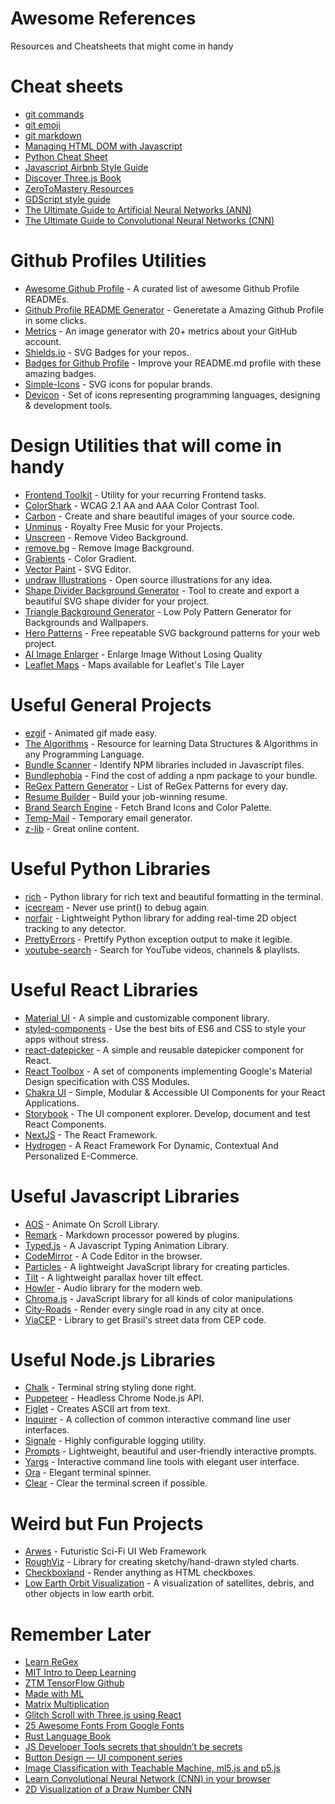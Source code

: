 # Awesome References
Resources and Cheatsheets that might come in handy

# Cheat sheets
* [git commands](https://education.github.com/git-cheat-sheet-education.pdf)
* [git emoji](https://github.com/ikatyang/emoji-cheat-sheet)
* [git markdown](https://guides.github.com/features/mastering-markdown/)
* [Managing HTML DOM with Javascript](https://htmldom.dev/)
* [Python Cheat Sheet](https://github.com/aneagoie/ztm-python-cheat-sheet)
* [Javascript Airbnb Style Guide](https://github.com/airbnb/javascript)
* [Discover Three.js Book](https://discoverthreejs.com/)
* [ZeroToMastery Resources](https://zerotomastery.io/resources/)
* [GDScript style guide](https://docs.godotengine.org/en/stable/getting_started/scripting/gdscript/gdscript_styleguide.html)
* [The Ultimate Guide to Artificial Neural Networks (ANN)](https://www.superdatascience.com/blogs/the-ultimate-guide-to-artificial-neural-networks-ann)
* [The Ultimate Guide to Convolutional Neural Networks (CNN)](https://www.superdatascience.com/blogs/the-ultimate-guide-to-convolutional-neural-networks-cnn)

# Github Profiles Utilities
* [Awesome Github Profile](https://github.com/abhisheknaiidu/awesome-github-profile-readme) - A curated list of awesome Github Profile READMEs.
* [Github Profile README Generator](https://rahuldkjain.github.io/gh-profile-readme-generator/) - Generetate a Amazing Github Profile in some clicks.
* [Metrics](https://github.com/lowlighter/metrics) - An image generator with 20+ metrics about your GitHub account.
* [Shields.io](https://shields.io/) - SVG Badges for your repos.
* [Badges for Github Profile](https://github.com/alexandresanlim/Badges4-README.md-Profile) - Improve your README.md profile with these amazing badges.
* [Simple-Icons](https://github.com/simple-icons/simple-icons) - SVG icons for popular brands.
* [Devicon](https://github.com/devicons/devicon) - Set of icons representing programming languages, designing & development tools.

# Design Utilities that will come in handy
* [Frontend Toolkit](https://www.fetoolkit.io/) - Utility for your recurring Frontend tasks.
* [ColorShark](https://colorshark.io/) - WCAG 2.1 AA and AAA Color Contrast Tool.
* [Carbon](https://carbon.now.sh/) - Create and share beautiful images of your source code.
* [Unminus](https://www.unminus.com/) - Royalty Free Music for your Projects.
* [Unscreen](https://www.unscreen.com/) - Remove Video Background.
* [remove.bg](https://www.remove.bg/) - Remove Image Background.
* [Grabients](https://www.grabient.com/) - Color Gradient.
* [Vector Paint](https://vectorpaint.yaks.co.nz/) - SVG Editor.
* [undraw Illustrations](https://undraw.co/) - Open source illustrations for any idea.
* [Shape Divider Background Generator](https://www.shapedivider.app/) - Tool to create and export a beautiful SVG shape divider for your project.
* [Triangle Background Generator](https://trianglify.io/) - Low Poly Pattern Generator for Backgrounds and Wallpapers.
* [Hero Patterns](https://www.heropatterns.com/) - Free repeatable SVG background patterns for your web project.
* [AI Image Enlarger](https://imglarger.com/) - Enlarge Image Without Losing Quality
* [Leaflet Maps](https://leaflet-extras.github.io/leaflet-providers/preview/) - Maps available for Leaflet's Tile Layer

# Useful General Projects
* [ezgif](https://ezgif.com/) - Animated gif made easy.
* [The Algorithms](https://the-algorithms.com/) - Resource for learning Data Structures & Algorithms in any Programming Language.
* [Bundle Scanner](https://bundlescanner.com/) - Identify NPM libraries included in Javascript files.
* [Bundlephobia](https://bundlephobia.com/) - Find the cost of adding a npm package to your bundle.
* [ReGex Pattern Generator](https://ihateregex.io/) - List of ReGex Patterns for every day.
* [Resume Builder](https://flowcv.io/) - Build your job-winning resume.
* [Brand Search Engine](https://brandfetch.io/) - Fetch Brand Icons and Color Palette.
* [Temp-Mail](https://temp-mail.org/) - Temporary email generator.
* [z-lib](https://z-lib.org/) - Great online content.

# Useful Python Libraries
* [rich](https://github.com/willmcgugan/rich) - Python library for rich text and beautiful formatting in the terminal.
* [icecream](https://github.com/gruns/icecream) - Never use print() to debug again.
* [norfair](https://github.com/tryolabs/norfair) - Lightweight Python library for adding real-time 2D object tracking to any detector. 
* [PrettyErrors](https://github.com/onelivesleft/PrettyErrors) - Prettify Python exception output to make it legible.
* [youtube-search](https://github.com/alexmercerind/youtube-search-python) - Search for YouTube videos, channels & playlists.

# Useful React Libraries
- [Material UI](https://github.com/mui-org/material-ui) - A simple and customizable component library.
- [styled-components](https://github.com/styled-components/styled-components) - Use the best bits of ES6 and CSS to style your apps without stress.
- [react-datepicker](https://github.com/Hacker0x01/react-datepicker/) - A simple and reusable datepicker component for React.
- [React Toolbox](https://github.com/react-toolbox/react-toolbox) - A set of components implementing Google's Material Design specification with CSS Modules.
- [Chakra UI](https://github.com/chakra-ui/chakra-ui) - Simple, Modular & Accessible UI Components for your React Applications.
- [Storybook](https://github.com/storybookjs/storybook/) - The UI component explorer. Develop, document and test React Components.
- [NextJS](https://github.com/vercel/next.js) - The React Framework.
- [Hydrogen](https://github.com/Shopify/hydrogen) - A React Framework For Dynamic, Contextual And Personalized E-Commerce.

# Useful Javascript Libraries
* [AOS](https://michalsnik.github.io/aos/) - Animate On Scroll Library.
* [Remark](https://github.com/remarkjs/remark) - Markdown processor powered by plugins.
* [Typed.js](https://github.com/mattboldt/typed.js/) - A Javascript Typing Animation Library.
* [CodeMirror](https://github.com/codemirror/codemirror.next/) - A Code Editor in the browser.
* [Particles](https://github.com/VincentGarreau/particles.js/) - A lightweight JavaScript library for creating particles.
* [Tilt](https://github.com/gijsroge/tilt.js) - A lightweight parallax hover tilt effect.
* [Howler](https://github.com/goldfire/howler.js/) - Audio library for the modern web.
* [Chroma.js](https://github.com/gka/chroma.js/) - JavaScript library for all kinds of color manipulations
* [City-Roads](https://github.com/anvaka/city-roads/) - Render every single road in any city at once.
* [ViaCEP](https://viacep.com.br/) - Library to get Brasil's street data from CEP code.

# Useful Node.js Libraries
* [Chalk](https://github.com/chalk/chalk) - Terminal string styling done right.
* [Puppeteer](https://github.com/puppeteer/puppeteer) - Headless Chrome Node.js API.
* [Figlet](https://github.com/patorjk/figlet.js) - Creates ASCII art from text.
* [Inquirer](https://github.com/SBoudrias/Inquirer.js) - A collection of common interactive command line user interfaces.
* [Signale](https://github.com/klaussinani/signale) - Highly configurable logging utility.
* [Prompts](https://github.com/terkelg/prompts) - Lightweight, beautiful and user-friendly interactive prompts.
* [Yargs](https://github.com/yargs/yargs) - Interactive command line tools with elegant user interface.
* [Ora](https://github.com/sindresorhus/ora) - Elegant terminal spinner.
* [Clear](https://github.com/bahamas10/node-clear) - Clear the terminal screen if possible.

# Weird but Fun Projects
* [Arwes](https://github.com/arwes/arwes) - Futuristic Sci-Fi UI Web Framework
* [RoughViz](https://github.com/jwilber/roughViz) - Library for creating sketchy/hand-drawn styled charts.
* [Checkboxland](https://www.bryanbraun.com/checkboxland/) - Render anything as HTML checkboxes.
* [Low Earth Orbit Visualization](https://platform.leolabs.space/visualization) - A visualization of satellites, debris, and other objects in low earth orbit.

# Remember Later
* [Learn ReGex](https://regexlearn.com/learn)
* [MIT Intro to Deep Learning](http://introtodeeplearning.com/2021/index.html)
* [ZTM TensorFlow Github](https://github.com/mrdbourke/tensorflow-deep-learning)
* [Made with ML](https://github.com/GokuMohandas/MadeWithML)
* [Matrix Multiplication](http://matrixmultiplication.xyz/)
* [Glitch Scroll with Three,js using React](https://otsumitsu.com/glitch-scroll-example-with-three-js/)
* [25 Awesome Fonts From Google Fonts](https://dev.to/kiranrajvjd/25-awesome-fonts-from-google-fonts-40im)
* [Rust Language Book](https://doc.rust-lang.org/book/title-page.html)
* [JS Developer Tools secrets that shouldn’t be secrets](https://christianheilmann.com/2021/11/01/developer-tools-secrets-that-shouldnt-be-secrets/)
* [Button Design — UI component series](https://uxdesign.cc/button-design-user-interface-components-series-85243b6736c7)
* [Image Classification with Teachable Machine, ml5.js and p5.js](https://medium.com/@nishancw/image-classification-with-teachable-machine-ml5-js-and-p5-js-233fbdf48fe7)
* [Learn Convolutional Neural Network (CNN) in your browser](https://poloclub.github.io/cnn-explainer/)
* [2D Visualization of a Draw Number CNN](https://www.cs.ryerson.ca/~aharley/vis/conv/flat.html)

